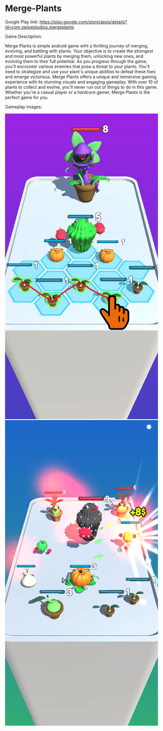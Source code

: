 # Merge-Plants

Google Play link: https://play.google.com/store/apps/details?id=com.swipestudios.mergeplants

Game Desctiption:

Merge Plants is simple android game wiht  a thrilling journey of merging, evolving, and battling with plants. Your objective is to create the strongest and most powerful plants by merging them, unlocking new ones, and evolving them to their full potential.
As you progress through the game, you'll encounter various enemies that pose a threat to your plants. You'll need to strategize and use your plant's unique abilities to defeat these foes and emerge victorious.
Merge Plants offers a unique and immersive gaming experience with its stunning visuals and engaging gameplay. With over 10 of plants to collect and evolve, you'll never run out of things to do in this game. Whether you're a casual player or a hardcore gamer, Merge Plants is the perfect game for you.

Gameplay images:

![alt text](GameScreenshots/sc_01.png) ![alt text](GameScreenshots/sc_02.png)
